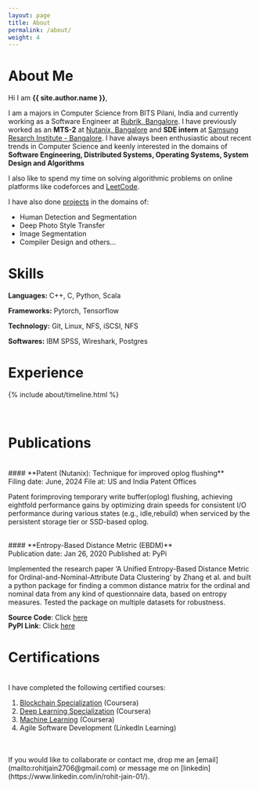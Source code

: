 ```yaml
---
layout: page
title: About
permalink: /about/
weight: 4
---
```


# **About Me**

Hi I am **{{ site.author.name }}**,<br>

I am a majors in Computer Science from BITS Pilani, India and currently working as a Software Engineer at [Rubrik, Bangalore](https://www.rubrik.com/). I have previously worked as an **MTS-2** at [Nutanix, Bangalore](https://www.nutanix.com/en) and  **SDE intern** at [Samsung Resarch Institute - Bangalore](https://research.samsung.com/sri-b). I have always been enthusiastic about recent trends in Computer Science and keenly interested in the domains of **Software Engineering, Distributed Systems, Operating Systems, System Design and Algorithms**

I also like to spend my time on solving algorithmic problems on online platforms like codeforces and [LeetCode](https://leetcode.com/rohit2706/).

I have also done [projects](../projects) in the domains of:
* Human Detection and Segmentation
* Deep Photo Style Transfer
* Image Segmentation
* Compiler Design
and others...

# **Skills**

**Languages:** C++, C, Python, Scala

**Frameworks:** Pytorch, Tensorflow

**Technology:** Git, Linux, NFS, iSCSI, NFS

**Softwares:** IBM SPSS, Wireshark, Postgres

# **Experience**
<div class="row">
{% include about/timeline.html %}
</div>
<br><br>

# **Publications**
<br>
#### **Patent (Nutanix): Technique for improved oplog flushing**<br>
Filing date: June, 2024  File at: US and India Patent Offices

Patent forimproving temporary write buffer(oplog) flushing, achieving eightfold performance gains by optimizing drain
speeds for consistent I/O performance during various states (e.g., idle,rebuild) when serviced by the persistent storage
tier or SSD-based oplog.

<br>
#### **Entropy-Based Distance Metric (EBDM)**<br>
Publication date: Jan 26, 2020  Published at: PyPi

Implemented the research paper ‘A Unified Entropy-Based Distance Metric for Ordinal-and-Nominal-Attribute Data Clustering’ by Zhang et al. and built a python package for finding a common distance matrix for the ordinal and nominal data from any kind of questionnaire data, based on entropy measures. Tested the package on multiple datasets for robustness.

**Source Code**: Click [here](https://github.com/Rohit2706/EBDM)<br>
**PyPI Link**: Click [here](https://pypi.org/project/EBDM/)

# **Certifications**
<br>
I have completed the following certified courses:

1. [Blockchain Specialization](https://www.coursera.org/specializations/blockchain) (Coursera)
2. [Deep Learning Specialization](https://www.coursera.org/specializations/deep-learning) (Coursera)
3. [Machine Learning](https://www.coursera.org/account/accomplishments/verify/RM9MRM882728) (Coursera)
4. Agile Software Development (LinkedIn Learning)

<br>
<br>
If you would like to collaborate or contact me, drop me an [email](mailto:rohitjain2706@gmail.com) or message me on [linkedin](https://www.linkedin.com/in/rohit-jain-01/).
